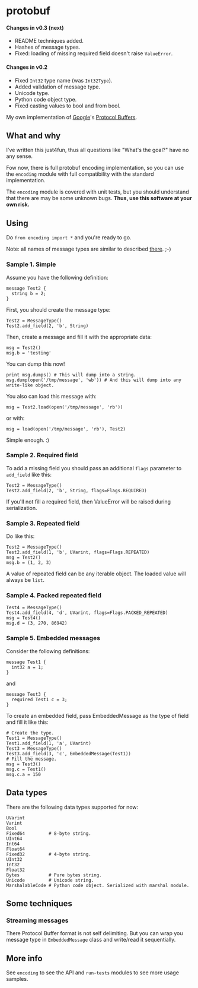 protobuf
========

#### Changes in v0.3 (next)

-   README techniques added.
-   Hashes of message types.
-   Fixed: loading of missing required field doesn't raise `ValueError`.

#### Changes in v0.2

-   Fixed `Int32` type name (was `Int32Type`).
-   Added validation of message type.
-   Unicode type.
-   Python code object type.
-   Fixed casting values to bool and from bool.

My own implementation of [Google](http://www.google.com)'s [Protocol Buffers](http://code.google.com/apis/protocolbuffers/docs/encoding.html).

What and why
------------

I've written this just4fun, thus all questions like "What's the goal?" have no any sense.

Fow now, there is full protobuf encoding implementation, so you can use the `encoding` module with full compatibility with the standard implementation.

The `encoding` module is covered with unit tests, but you should understand that there are may be some unknown bugs. **Thus, use this software at your own risk.**

Using
-----

Do `from encoding import *` and you're ready to go.

Note: all names of message types are similar to described [there](http://code.google.com/apis/protocolbuffers/docs/encoding.html). ;-)

### Sample 1. Simple

Assume you have the following definition:

    message Test2 {
      string b = 2;
    }
    
First, you should create the message type:

    Test2 = MessageType()
    Test2.add_field(2, 'b', String)
    
Then, create a message and fill it with the appropriate data:

    msg = Test2()
    msg.b = 'testing'
    
You can dump this now!

    print msg.dumps() # This will dump into a string.
    msg.dump(open('/tmp/message', 'wb')) # And this will dump into any write-like object.
    
You also can load this message with:

    msg = Test2.load(open('/tmp/message', 'rb'))

or with:

    msg = load(open('/tmp/message', 'rb'), Test2)
    
Simple enough. :)

### Sample 2. Required field

To add a missing field you should pass an additional `flags` parameter to `add_field` like this:

    Test2 = MessageType()
    Test2.add_field(2, 'b', String, flags=Flags.REQUIRED)
    
If you'll not fill a required field, then ValueError will be raised during serialization.

### Sample 3. Repeated field

Do like this:

    Test2 = MessageType()
    Test2.add_field(1, 'b', UVarint, flags=Flags.REPEATED)
    msg = Test2()
    msg.b = (1, 2, 3)
    
A value of repeated field can be any iterable object. The loaded value will always be `list`.

### Sample 4. Packed repeated field

    Test4 = MessageType()
    Test4.add_field(4, 'd', UVarint, flags=Flags.PACKED_REPEATED)
    msg = Test4()
    msg.d = (3, 270, 86942)
    
### Sample 5. Embedded messages

Consider the following definitions:

    message Test1 {
      int32 a = 1;
    }
    
and
    
    message Test3 {
      required Test1 c = 3;
    }
    
To create an embedded field, pass EmbeddedMessage as the type of field and fill it like this:

    # Create the type.
    Test1 = MessageType()
    Test1.add_field(1, 'a', UVarint)
    Test3 = MessageType()
    Test3.add_field(3, 'c', EmbeddedMessage(Test1))
    # Fill the message.
    msg = Test3()
    msg.c = Test1()
    msg.c.a = 150
    
Data types
----------

There are the following data types supported for now:

    UVarint
    Varint
    Bool
    Fixed64         # 8-byte string.
    UInt64
    Int64
    Float64
    Fixed32         # 4-byte string.
    UInt32
    Int32
    Float32
    Bytes           # Pure bytes string.
    Unicode         # Unicode string.
    MarshalableCode # Python code object. Serialized with marshal module.

Some techniques
---------------

### Streaming messages

There Protocol Buffer format is not self delimiting. But you can wrap you message type in `EmbeddedMessage` class and write/read it sequentially.

More info
---------

See `encoding` to see the API and `run-tests` modules to see more usage samples.
    
